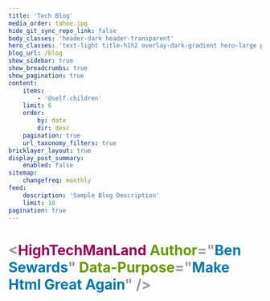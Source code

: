 ```yaml
---
title: 'Tech Blog'
media_order: tahoe.jpg
hide_git_sync_repo_link: false
body_classes: 'header-dark header-transparent'
hero_classes: 'text-light title-h1h2 overlay-dark-gradient hero-large parallax'
blog_url: /blog
show_sidebar: true
show_breadcrumbs: true
show_pagination: true
content:
    items:
        - '@self.children'
    limit: 6
    order:
        by: date
        dir: desc
    pagination: true
    url_taxonomy_filters: true
bricklayer_layout: true
display_post_summary:
    enabled: false
sitemap:
    changefreq: monthly
feed:
    description: 'Sample Blog Description'
    limit: 10
pagination: true
---
```


<h1 style="color: #999;"><strong><span style="">&lt;</span><span style="color: #905;">HighTechManLand</span> <span style="color: #690;">Author</span>="<span style="color: #07a">Ben Sewards</span>" <span style="color: #690;">Data-Purpose</span>="<span style="color: #07a">Make Html Great Again</span>" /&gt;</strong></h1>
